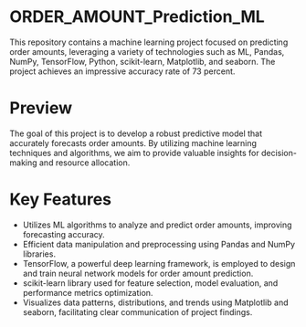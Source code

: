 # ORDER_AMOUNT_Prediction_ML
This repository contains a machine learning project focused on predicting order amounts, leveraging a variety of technologies such as ML, Pandas, NumPy, TensorFlow, Python, scikit-learn, Matplotlib, and seaborn. The project achieves an impressive accuracy rate of 73 percent.

# Preview
The goal of this project is to develop a robust predictive model that accurately forecasts order amounts. By utilizing machine learning techniques and algorithms, we aim to provide valuable insights for decision-making and resource allocation.

# Key Features
* Utilizes ML algorithms to analyze and predict order amounts, improving forecasting accuracy.
* Efficient data manipulation and preprocessing using Pandas and NumPy libraries.
* TensorFlow, a powerful deep learning framework, is employed to design and train neural network models for order amount prediction.
* scikit-learn library used for feature selection, model evaluation, and performance metrics optimization.
* Visualizes data patterns, distributions, and trends using Matplotlib and seaborn, facilitating clear communication of project findings.
